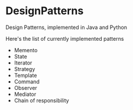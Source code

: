# DesignPatterns
Design Patterns, implemented in Java and Python

Here's the list of currently implemented patterns 
- Memento
- State
- Iterator
- Strategy
- Template
- Command
- Observer
- Mediator
- Chain of responsibility
